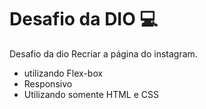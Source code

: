 # Desafio da DIO :computer:
Desafio da dio Recriar a página do instagram.

- utilizando Flex-box
- Responsivo
- Utilizando somente HTML e CSS

